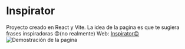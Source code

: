 # Inspirator
Proyecto creado en React y Vite. La idea de la pagina es que te sugiera frases inspiradoras 😍(no realmente)
Web: [Inspirator😍](https://ephraim201.github.io/inspirator/)
![Demostración de la pagina](GIFS/inspirator.gif)

